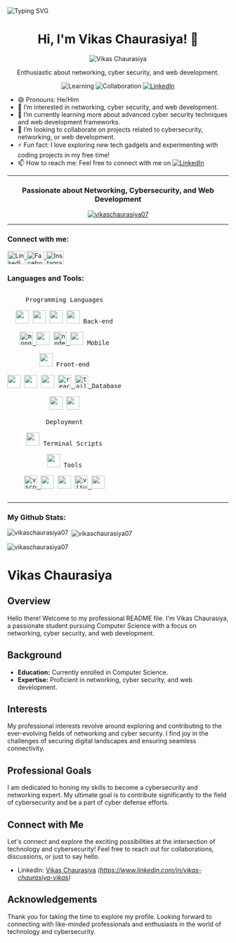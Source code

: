 ![Typing SVG](https://readme-typing-svg.herokuapp.com?font=Lobster&color=000000&size=30&lines=Hi%2C+I'm+Vikas+Chaurasiya%21+%F0%9F%91%8B%3BEndless+quest+for+growth+unfolds.)

<h1 align="center">Hi, I'm Vikas Chaurasiya! 👋</h1>

 <p align="center">
  <img src="https://avatars.githubusercontent.com/u/146510362?s=96&v=4" alt="Vikas Chaurasiya">
</p>

<p align="center">Enthusiastic about networking, cyber security, and web development.</p>
<p align="center">
  <img src="https://img.shields.io/badge/Learning-Advanced%20Cybersecurity%20|%20Web%20Frameworks-informational?style=flat-square&logo=learning&logoColor=white&color=blueviolet" alt="Learning">
  <img src="https://img.shields.io/badge/Collaboration-Open%20to%20Cybersecurity,%20Networking,%20and%20Web%20Dev%20Projects-success?style=flat-square&color=brightgreen" alt="Collaboration">
  <a href="https://www.linkedin.com/in/vikas-chaurasiya-vikas" target="_blank"><img src="https://img.shields.io/badge/LinkedIn-Connect%20with%20Me-informational?style=flat-square&logo=linkedin&logoColor=white&color=0077B5" alt="LinkedIn"></a>
</p>

- 😄 Pronouns: He/Him
- 👀 I’m interested in networking, cyber security, and web development.
- 🌱 I’m currently learning more about advanced cyber security techniques and web development frameworks.
- 💞️ I’m looking to collaborate on projects related to cybersecurity, networking, or web development.
- ⚡ Fun fact: I love exploring new tech gadgets and experimenting with coding projects in my free time!
- 📫 How to reach me: Feel free to connect with me on [![LinkedIn](https://img.shields.io/badge/LinkedIn-0077B5?style=for-the-badge&logo=linkedin&logoColor=white)](https://www.linkedin.com/in/vikas-chaurasiya-vikas)

---

<h3 align="center">Passionate about Networking, Cybersecurity, and Web Development</h3>

<p align="center">
  <a href="https://your-new-link.com">
    <img src="https://github-profile-trophy.vercel.app/?username=vikaschaurasiya07" alt="vikaschaurasiya07" />
  </a>
</p>

---

<h3 align="left">Connect with me:</h3>
<p align="left">
  <a href="https://linkedin.com/in/vikas-chaurasiya-vikas" target="_blank">
    <img align="center" src="https://img.icons8.com/fluent/48/000000/linkedin.png" alt="LinkedIn" height="30" width="40" />
  </a>
  <a href="https://facebook.com/vikaschaurasiya" target="_blank">
    <img align="center" src="https://img.icons8.com/fluent/48/000000/facebook-new.png" alt="Facebook" height="30" width="40" />
  </a>
  <a href="https://instagram.com/mr.__vikas07" target="_blank">
    <img align="center" src="https://img.icons8.com/fluent/48/000000/instagram-new.png" alt="Instagram" height="30" width="40" />
  </a>
</p>


<h3 align="left">Languages and Tools:</h3>
<p style="display: inline-block;" align="center">
  <kbd>
    <kbd>Programming Languages</kbd>
    <br>
    <br>
    <img width="30px" src="https://cdn.jsdelivr.net/gh/devicons/devicon/icons/python/python-plain.svg" /> 
    <img width="30px" src="https://cdn.jsdelivr.net/gh/devicons/devicon/icons/cplusplus/cplusplus-plain.svg" /> 
    <img width="30px" src="https://cdn.jsdelivr.net/gh/devicons/devicon/icons/c/c-plain.svg" />
    <img width="30px" src="https://cdn.jsdelivr.net/gh/devicons/devicon/icons/java/java-plain.svg" />
  </kbd>
  <kbd>
    <kbd>Back-end</kbd>
    <br>
    <br>
    <a href="https://www.mongodb.com/" target="_blank">
      <img
        src="https://cdn.jsdelivr.net/gh/devicons/devicon/icons/mongodb/mongodb-plain.svg"
        alt="mongodb"
        width="30"
        height="30"
      />
    </a>
    <img width="30px" src="https://cdn.jsdelivr.net/gh/devicons/devicon/icons/mysql/mysql-plain-wordmark.svg" />
    <a href="https://nodejs.org" target="_blank">
      <img
        src="https://cdn.jsdelivr.net/gh/devicons/devicon/icons/nodejs/nodejs-original-wordmark.svg"
        alt="nodejs"
        width="30"
        height="30"
      />
    </a>
    <img width="30px" src="https://cdn.jsdelivr.net/gh/devicons/devicon/icons/oracle/oracle-original.svg" />
  </kbd>
  <kbd>
    <kbd>Mobile</kbd>
    <br>
    <br>
    <img width="30px" src="https://cdn.jsdelivr.net/gh/devicons/devicon/icons/android/android-original-wordmark.svg" />
  </kbd>
  <kbd>
    <kbd>Front-end</kbd>
    <br>
    <br>
    <img width="30px" src="https://cdn.jsdelivr.net/gh/devicons/devicon/icons/html5/html5-original.svg" />
    <img width="30px" src="https://cdn.jsdelivr.net/gh/devicons/devicon/icons/css3/css3-plain.svg" />
    <img width="30px" src="https://cdn.jsdelivr.net/gh/devicons/devicon/icons/javascript/javascript-original.svg" />
    <a href="https://reactjs.org/" target="_blank">
      <img
        src="https://cdn.jsdelivr.net/gh/devicons/devicon/icons/react/react-original-wordmark.svg"
        alt="react"
        width="30"
        height="30"
      />
    </a>
    <a href="https://tailwindcss.com/" target="_blank">
      <img
        src="https://www.vectorlogo.zone/logos/tailwindcss/tailwindcss-icon.svg"
        alt="tailwind"
        width="30"
        height="30"
      />
    </a>
  </kbd>
  <kbd>
    <kbd>Database</kbd>
    <br>
    <br>
    <img width="30px" src="https://cdn.jsdelivr.net/gh/devicons/devicon/icons/mongodb/mongodb-plain.svg" />
    <img width="30px" src="https://cdn.jsdelivr.net/gh/devicons/devicon/icons/mysql/mysql-plain-wordmark.svg" />
  </kbd>
  <br>
  <br>
  <kbd>
    <kbd>Deployment</kbd>
    <br>
    <br>
    <img width="30px" src="https://cdn.jsdelivr.net/gh/devicons/devicon/icons/github/github-original.svg" />
  </kbd>
  <kbd>
    <kbd>Terminal Scripts</kbd>
    <br>
    <br>
    <img width="30px" src="https://cdn.jsdelivr.net/gh/devicons/devicon/icons/bash/bash-original.svg" />
  </kbd>
  <kbd>
    <kbd>Tools</kbd>
    <br>
    <br>
    <a href="https://code.visualstudio.com/" target="_blank">
      <img
        src="https://cdn.jsdelivr.net/gh/devicons/devicon/icons/vscode/vscode-original.svg"
        alt="vscode"
        width="30"
        height="30"
      />
    </a>
    <img width="30px" src="https://www.r-project.org/logo/Rlogo.png" />
    <img width="30px" src="https://upload.wikimedia.org/wikipedia/commons/thumb/9/98/Apache_NetBeans_Logo.svg/1200px-Apache_NetBeans_Logo.svg.png" />
    <a href="https://visualstudio.microsoft.com/" target="_blank">
      <img
        src="https://cdn.jsdelivr.net/gh/devicons/devicon/icons/visualstudio/visualstudio-plain.svg"
        alt="visualstudio"
        width="30"
        height="30"
      />
    </a>
    <img width="30px" src="https://cdn.jsdelivr.net/gh/devicons/devicon/icons/csharp/csharp-plain.svg" />
  </kbd>
</p>

---
<h3 align="left">My Github Stats:</h3>

<p><img align="left" src="https://github-readme-stats.vercel.app/api/top-langs?username=vikaschaurasiya07&show_icons=true&locale=en&layout=compact" alt="vikaschaurasiya07" /></p>

<p>&nbsp;<img align="center" src="https://github-readme-stats.vercel.app/api?username=vikaschaurasiya07&show_icons=true&locale=en" alt="vikaschaurasiya07" /></p>

<p><img align="center" src="https://github-readme-streak-stats.herokuapp.com/?user=vikaschaurasiya07&" alt="vikaschaurasiya07" /></p>


# Vikas Chaurasiya 

## Overview

Hello there! Welcome to my professional README file. I'm Vikas Chaurasiya, a passionate student pursuing Computer Science with a focus on networking, cyber security, and web development.

## Background

- **Education:** Currently enrolled in Computer Science.
- **Expertise:** Proficient in networking, cyber security, and web development.

## Interests

My professional interests revolve around exploring and contributing to the ever-evolving fields of networking and cyber security. I find joy in the challenges of securing digital landscapes and ensuring seamless connectivity.

## Professional Goals

I am dedicated to honing my skills to become a cybersecurity and networking expert. My ultimate goal is to contribute significantly to the field of cybersecurity and be a part of cyber defense efforts.

## Connect with Me

Let's connect and explore the exciting possibilities at the intersection of technology and cybersecurity! Feel free to reach out for collaborations, discussions, or just to say hello.

- LinkedIn: [Vikas Chaurasiya](#) *(https://www.linkedin.com/in/vikas-chaurasiya-vikas)*

## Acknowledgements

Thank you for taking the time to explore my profile. Looking forward to connecting with like-minded professionals and enthusiasts in the world of technology and cybersecurity.


<!---
VikasChaurasiya07/VikasChaurasiya07 is a ✨ special ✨ repository because its `README.md` (this file) appears on your GitHub profile.
You can click the Preview link to take a look at your changes.
--->
